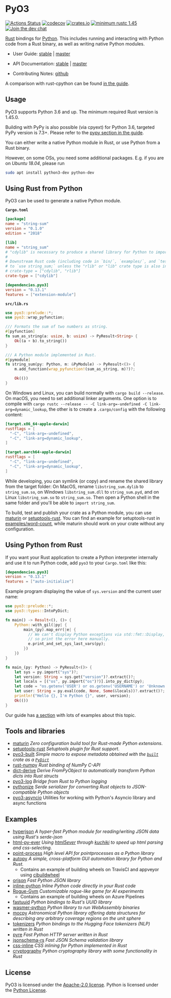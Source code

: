 # PyO3

[![Actions Status](https://github.com/PyO3/pyo3/workflows/Test/badge.svg)](https://github.com/PyO3/pyo3/actions)
[![codecov](https://codecov.io/gh/PyO3/pyo3/branch/master/graph/badge.svg)](https://codecov.io/gh/PyO3/pyo3)
[![crates.io](http://meritbadge.herokuapp.com/pyo3)](https://crates.io/crates/pyo3)
[![minimum rustc 1.45](https://img.shields.io/badge/rustc-1.45+-blue.svg)](https://rust-lang.github.io/rfcs/2495-min-rust-version.html)
[![Join the dev chat](https://img.shields.io/gitter/room/nwjs/nw.js.svg)](https://gitter.im/PyO3/Lobby)

[Rust](http://www.rust-lang.org/) bindings for [Python](https://www.python.org/). This includes running and interacting with Python code from a Rust binary, as well as writing native Python modules.

* User Guide: [stable](https://pyo3.rs) | [master](https://pyo3.rs/master)

* API Documentation: [stable](https://docs.rs/pyo3/) |  [master](https://pyo3.rs/master/doc)

* Contributing Notes: [github](https://github.com/PyO3/pyo3/blob/master/Contributing.md)

A comparison with rust-cpython can be found [in the guide](https://pyo3.rs/master/rust_cpython.html).

## Usage

PyO3 supports Python 3.6 and up. The minimum required Rust version is 1.45.0.

Building with PyPy is also possible (via cpyext) for Python 3.6, targeted PyPy version is 7.3+.
Please refer to the [pypy section in the guide](https://pyo3.rs/master/building_and_distribution/pypy.html).

You can either write a native Python module in Rust, or use Python from a Rust binary.

However, on some OSs, you need some additional packages. E.g. if you are on *Ubuntu 18.04*, please run

```bash
sudo apt install python3-dev python-dev
```

## Using Rust from Python

PyO3 can be used to generate a native Python module.

**`Cargo.toml`**

```toml
[package]
name = "string-sum"
version = "0.1.0"
edition = "2018"

[lib]
name = "string_sum"
# "cdylib" is necessary to produce a shared library for Python to import from.
#
# Downstream Rust code (including code in `bin/`, `examples/`, and `tests/`) will not be able
# to `use string_sum;` unless the "rlib" or "lib" crate type is also included, e.g.:
# crate-type = ["cdylib", "rlib"]
crate-type = ["cdylib"]

[dependencies.pyo3]
version = "0.13.1"
features = ["extension-module"]
```

**`src/lib.rs`**

```rust
use pyo3::prelude::*;
use pyo3::wrap_pyfunction;

/// Formats the sum of two numbers as string.
#[pyfunction]
fn sum_as_string(a: usize, b: usize) -> PyResult<String> {
    Ok((a + b).to_string())
}

/// A Python module implemented in Rust.
#[pymodule]
fn string_sum(py: Python, m: &PyModule) -> PyResult<()> {
    m.add_function(wrap_pyfunction!(sum_as_string, m)?)?;

    Ok(())
}
```

On Windows and Linux, you can build normally with `cargo build --release`. On macOS, you need to set additional linker arguments. One option is to compile with `cargo rustc --release -- -C link-arg=-undefined -C link-arg=dynamic_lookup`, the other is to create a `.cargo/config` with the following content:

```toml
[target.x86_64-apple-darwin]
rustflags = [
  "-C", "link-arg=-undefined",
  "-C", "link-arg=dynamic_lookup",
]

[target.aarch64-apple-darwin]
rustflags = [
  "-C", "link-arg=-undefined",
  "-C", "link-arg=dynamic_lookup",
]
```

While developing, you can symlink (or copy) and rename the shared library from the target folder: On MacOS, rename `libstring_sum.dylib` to `string_sum.so`, on Windows `libstring_sum.dll` to `string_sum.pyd`, and on Linux `libstring_sum.so` to `string_sum.so`. Then open a Python shell in the same folder and you'll be able to `import string_sum`.

To build, test and publish your crate as a Python module, you can use [maturin](https://github.com/PyO3/maturin) or [setuptools-rust](https://github.com/PyO3/setuptools-rust). You can find an example for setuptools-rust in [examples/word-count](https://github.com/PyO3/pyo3/tree/master/examples/word-count), while maturin should work on your crate without any configuration.

## Using Python from Rust

If you want your Rust application to create a Python interpreter internally and
use it to run Python code, add `pyo3` to your `Cargo.toml` like this:

```toml
[dependencies.pyo3]
version = "0.13.1"
features = ["auto-initialize"]
```

Example program displaying the value of `sys.version` and the current user name:

```rust
use pyo3::prelude::*;
use pyo3::types::IntoPyDict;

fn main() -> Result<(), ()> {
    Python::with_gil(|py| {
        main_(py).map_err(|e| {
          // We can't display Python exceptions via std::fmt::Display,
          // so print the error here manually.
          e.print_and_set_sys_last_vars(py);
        })
    })
}

fn main_(py: Python) -> PyResult<()> {
    let sys = py.import("sys")?;
    let version: String = sys.get("version")?.extract()?;
    let locals = [("os", py.import("os")?)].into_py_dict(py);
    let code = "os.getenv('USER') or os.getenv('USERNAME') or 'Unknown'";
    let user: String = py.eval(code, None, Some(&locals))?.extract()?;
    println!("Hello {}, I'm Python {}", user, version);
    Ok(())
}
```

Our guide has [a section](https://pyo3.rs/master/python_from_rust.html) with lots of examples
about this topic.

## Tools and libraries
 * [maturin](https://github.com/PyO3/maturin) _Zero configuration build tool for Rust-made Python extensions_.
 * [setuptools-rust](https://github.com/PyO3/setuptools-rust) _Setuptools plugin for Rust support_.
 * [pyo3-built](https://github.com/PyO3/pyo3-built) _Simple macro to expose metadata obtained with the [`built`](https://crates.io/crates/built) crate as a [`PyDict`](https://docs.rs/pyo3/0.12.0/pyo3/types/struct.PyDict.html)_
 * [rust-numpy](https://github.com/PyO3/rust-numpy) _Rust binding of NumPy C-API_
 * [dict-derive](https://github.com/gperinazzo/dict-derive) _Derive FromPyObject to automatically transform Python dicts into Rust structs_
 * [pyo3-log](https://github.com/vorner/pyo3-log) _Bridge from Rust to Python logging_
 * [pythonize](https://github.com/davidhewitt/pythonize) _Serde serializer for converting Rust objects to JSON-compatible Python objects_
 * [pyo3-asyncio](https://github.com/awestlake87/pyo3-asyncio) Utilities for working with Python's Asyncio library and async functions

## Examples

 * [hyperjson](https://github.com/mre/hyperjson) _A hyper-fast Python module for reading/writing JSON data using Rust's serde-json_
 * [html-py-ever](https://github.com/PyO3/setuptools-rust/tree/master/examples/html-py-ever) _Using [html5ever](https://github.com/servo/html5ever) through [kuchiki](https://github.com/kuchiki-rs/kuchiki) to speed up html parsing and css-selecting._
 * [point-process](https://github.com/ManifoldFR/point-process-rust/tree/master/pylib) _High level API for pointprocesses as a Python library_
 * [autopy](https://github.com/autopilot-rs/autopy) _A simple, cross-platform GUI automation library for Python and Rust._
   * Contains an example of building wheels on TravisCI and appveyor using [cibuildwheel](https://github.com/joerick/cibuildwheel)
 * [orjson](https://github.com/ijl/orjson)  _Fast Python JSON library_
 * [inline-python](https://github.com/dronesforwork/inline-python) _Inline Python code directly in your Rust code_
 * [Rogue-Gym](https://github.com/kngwyu/rogue-gym) _Customizable rogue-like game for AI experiments_
   * Contains an example of building wheels on Azure Pipelines
 * [fastuuid](https://github.com/thedrow/fastuuid/) _Python bindings to Rust's UUID library_
 * [wasmer-python](https://github.com/wasmerio/wasmer-python) _Python library to run WebAssembly binaries_
 * [mocpy](https://github.com/cds-astro/mocpy) _Astronomical Python library offering data structures for describing any arbitrary coverage regions on the unit sphere_
 * [tokenizers](https://github.com/huggingface/tokenizers/tree/master/bindings/python) _Python bindings to the Hugging Face tokenizers (NLP) written in Rust_
 * [pyre](https://github.com/Project-Dream-Weaver/Pyre) _Fast Python HTTP server written in Rust_
 * [jsonschema-rs](https://github.com/Stranger6667/jsonschema-rs/tree/master/bindings/python) _Fast JSON Schema validation library_
 * [css-inline](https://github.com/Stranger6667/css-inline/tree/master/bindings/python) _CSS inlining for Python implemented in Rust_
 * [cryptography](https://github.com/pyca/cryptography/tree/master/src/rust) _Python cryptography library with some functionality in Rust_

## License

PyO3 is licensed under the [Apache-2.0 license](http://opensource.org/licenses/APACHE-2.0).
Python is licensed under the [Python License](https://docs.python.org/2/license.html).
